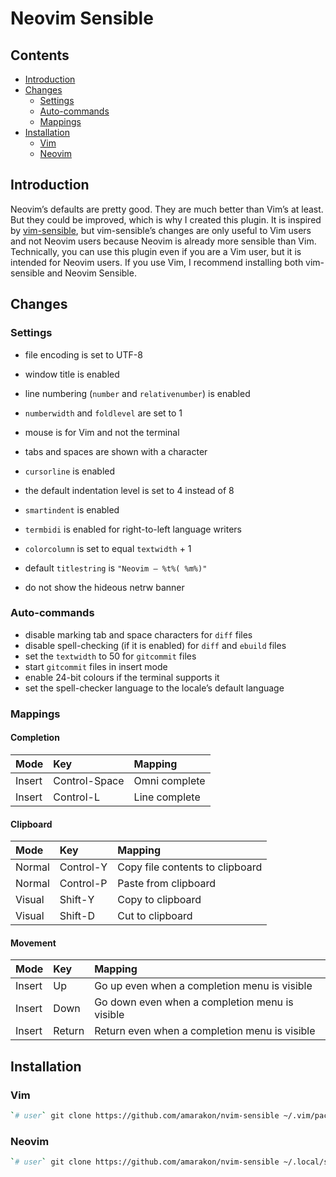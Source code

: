 Neovim Sensible
================

## Contents

-   [Introduction](#introduction)
-   [Changes](#changes)
    -   [Settings](#settings)
    -   [Auto-commands](#auto-commands)
    -   [Mappings](#mappings)
-   [Installation](#installation)
    -   [Vim](#vim)
    -   [Neovim](#neovim)

## Introduction

Neovim’s defaults are pretty good. They are much better than Vim’s at
least. But they could be improved, which is why I created this plugin.
It is inspired by [vim-sensible](https://github.com/tpope/vim-sensible),
but vim-sensible’s changes are only useful to Vim users and not Neovim
users because Neovim is already more sensible than Vim. Technically, you
can use this plugin even if you are a Vim user, but it is intended for
Neovim users. If you use Vim, I recommend installing both vim-sensible
and Neovim Sensible.

## Changes

### Settings

-   file encoding is set to UTF-8

-   window title is enabled

-   line numbering (`number` and `relativenumber`) is enabled

-   `numberwidth` and `foldlevel` are set to 1

-   mouse is for Vim and not the terminal

-   tabs and spaces are shown with a character

-   `cursorline` is enabled

-   the default indentation level is set to 4 instead of 8

-   `smartindent` is enabled

-   `termbidi` is enabled for right-to-left language writers

-   `colorcolumn` is set to equal `textwidth` + 1

-   default `titlestring` is `"Neovim – %t%( %m%)"`

-   do not show the hideous netrw banner

### Auto-commands

-   disable marking tab and space characters for `diff` files
-   disable spell-checking (if it is enabled) for `diff` and `ebuild`
    files
-   set the `textwidth` to 50 for `gitcommit` files
-   start `gitcommit` files in insert mode
-   enable 24-bit colours if the terminal supports it
-   set the spell-checker language to the locale’s default language

### Mappings

#### Completion

<table>
<thead>
<tr>
<th style="text-align:left;">
Mode
</th>
<th style="text-align:left;">
Key
</th>
<th style="text-align:left;">
Mapping
</th>
</tr>
</thead>
<tbody>
<tr>
<td style="text-align:left;">
Insert
</td>
<td style="text-align:left;">
Control-Space
</td>
<td style="text-align:left;">
Omni complete
</td>
</tr>
<tr>
<td style="text-align:left;">
Insert
</td>
<td style="text-align:left;">
Control-L
</td>
<td style="text-align:left;">
Line complete
</td>
</tr>
</tbody>
</table>

#### Clipboard

<table>
<thead>
<tr>
<th style="text-align:left;">
Mode
</th>
<th style="text-align:left;">
Key
</th>
<th style="text-align:left;">
Mapping
</th>
</tr>
</thead>
<tbody>
<tr>
<td style="text-align:left;">
Normal
</td>
<td style="text-align:left;">
Control-Y
</td>
<td style="text-align:left;">
Copy file contents to clipboard
</td>
</tr>
<tr>
<td style="text-align:left;">
Normal
</td>
<td style="text-align:left;">
Control-P
</td>
<td style="text-align:left;">
Paste from clipboard
</td>
</tr>
<tr>
<td style="text-align:left;">
Visual
</td>
<td style="text-align:left;">
Shift-Y
</td>
<td style="text-align:left;">
Copy to clipboard
</td>
</tr>
<tr>
<td style="text-align:left;">
Visual
</td>
<td style="text-align:left;">
Shift-D
</td>
<td style="text-align:left;">
Cut to clipboard
</td>
</tr>
</tbody>
</table>

#### Movement

<table>
<thead>
<tr>
<th style="text-align:left;">
Mode
</th>
<th style="text-align:left;">
Key
</th>
<th style="text-align:left;">
Mapping
</th>
</tr>
</thead>
<tbody>
<tr>
<td style="text-align:left;">
Insert
</td>
<td style="text-align:left;">
Up
</td>
<td style="text-align:left;">
Go up even when a completion menu is visible
</td>
</tr>
<tr>
<td style="text-align:left;">
Insert
</td>
<td style="text-align:left;">
Down
</td>
<td style="text-align:left;">
Go down even when a completion menu is visible
</td>
</tr>
<tr>
<td style="text-align:left;">
Insert
</td>
<td style="text-align:left;">
Return
</td>
<td style="text-align:left;">
Return even when a completion menu is visible
</td>
</tr>
</tbody>
</table>

## Installation

### Vim

``` sh
`# user` git clone https://github.com/amarakon/nvim-sensible ~/.vim/pack/vendor/start/nvim-sensible
```

### Neovim

``` sh
`# user` git clone https://github.com/amarakon/nvim-sensible ~/.local/share/nvim/site/pack/default/start/nvim-sensible
```
